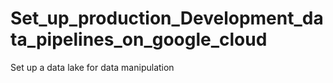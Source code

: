 # Set_up_production_Development_data_pipelines_on_google_cloud
Set up a data lake for data manipulation
